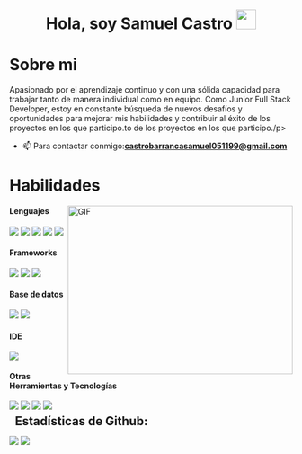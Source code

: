 <h1 align="center"><b>Hola, soy Samuel Castro </b><img src="https://media.giphy.com/media/hvRJCLFzcasrR4ia7z/giphy.gif" width="35"></h1>
<h1 ><b>Sobre mi </b></h1
<p>Apasionado por el aprendizaje continuo y con una sólida capacidad para trabajar tanto de manera individual como en equipo. Como Junior Full Stack Developer, estoy en constante búsqueda de nuevos desafíos y oportunidades para mejorar mis habilidades y contribuir al éxito de los proyectos en los que participo.to de los proyectos en los que participo./p>




- 📫 Para contactar conmigo:**castrobarrancasamuel051199@gmail.com**
<h1 ><b>Habilidades </b></h1
<a target="_blank" align="center">
  <img align="right" top="500" height="300" width="400" alt="GIF" src="https://media.giphy.com/media/SWoSkN6DxTszqIKEqv/giphy.gif">
</a>

<h4> Lenguajes </h4>
<span> 
  <img src="https://img.shields.io/badge/HTML5-E34F26?style=for-the-badge&logo=html5&logoColor=white">
  <img src="https://img.shields.io/badge/CSS3-1572B6?style=for-the-badge&logo=css3&logoColor=white">
  <img src="https://img.shields.io/badge/JavaScript-F7DF1E?style=for-the-badge&logo=javascript&logoColor=black">
  <img src="https://img.shields.io/badge/Java-ED8B00?style=for-the-badge&logo=java&logoColor=white">
  <img src="https://img.shields.io/badge/PHP-777BB4?style=for-the-badge&logo=php&logoColor=white">
</span>

<h4> Frameworks </h4>
<span>
  <img src="https://img.shields.io/badge/Bootstrap-563D7C?style=for-the-badge&logo=bootstrap&logoColor=white">
 <img src="https://img.shields.io/badge/laravel-%23FF2D20.svg?style=for-the-badge&logo=laravel&logoColor=white">
  <img src = "https://img.shields.io/badge/express.js-%23404d59.svg?style=for-the-badge&logo=express&logoColor=%2361DAFB">
</span>

<h4> Base de datos </h4>
<span>
  <img src="https://img.shields.io/badge/MySQL-00000F?style=for-the-badge&logo=mysql&logoColor=white">
  <img src="https://img.shields.io/badge/MongoDB-%234ea94b.svg?style=for-the-badge&logo=mongodb&logoColor=white">
</span>

<h4> IDE </h4>
<span>
<img src="https://img.shields.io/badge/Visual_Studio_Code-0078D4?style=for-the-badge&logo=visual%20studio%20code&logoColor=white">


<h4> Otras Herramientas y Tecnologías

</h4>
<span>
  <img src="https://img.shields.io/badge/Git-F05032?style=for-the-badge&logo=git&logoColor=white">
  <img src="https://img.shields.io/badge/Xampp-F37623?style=for-the-badge&logo=xampp&logoColor=white">
   <img src="https://img.shields.io/badge/SASS-hotpink.svg?style=for-the-badge&logo=SASS&logoColor=white">
  <img src="https://img.shields.io/badge/node.js-6DA55F?style=for-the-badge&logo=node.js&logoColor=white">
</span>

<h2  style="margin: 5px 10px;">Estadísticas de Github:</h2> 

[![](https://github-readme-stats.vercel.app/api?username=SamuelCb123&show_icons=true&theme=tokyonight&hide_border=true&locale=en)](https://github.com/SamuelCb123)
[![](https://github-readme-streak-stats.herokuapp.com/?user=SamuelCb123&theme=material-palenight)](https://github.com/SamuelCb123)
</div>
















